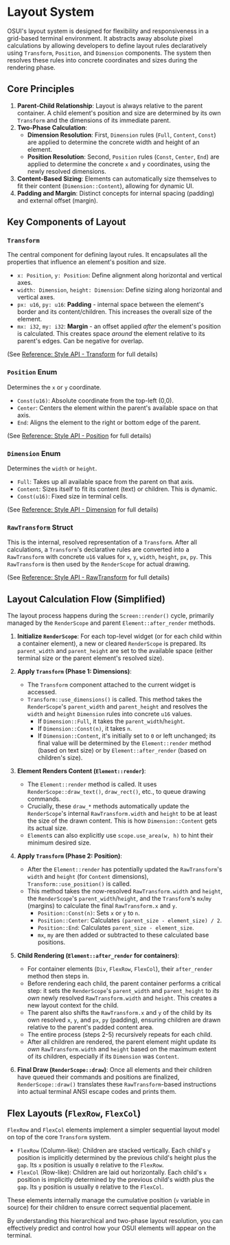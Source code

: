 # Layout System

OSUI's layout system is designed for flexibility and responsiveness in a grid-based terminal environment. It abstracts away absolute pixel calculations by allowing developers to define layout rules declaratively using `Transform`, `Position`, and `Dimension` components. The system then resolves these rules into concrete coordinates and sizes during the rendering phase.

## Core Principles

1.  **Parent-Child Relationship**: Layout is always relative to the parent container. A child element's position and size are determined by its own `Transform` and the dimensions of its immediate parent.
2.  **Two-Phase Calculation**:
    *   **Dimension Resolution**: First, `Dimension` rules (`Full`, `Content`, `Const`) are applied to determine the concrete width and height of an element.
    *   **Position Resolution**: Second, `Position` rules (`Const`, `Center`, `End`) are applied to determine the concrete `x` and `y` coordinates, using the newly resolved dimensions.
3.  **Content-Based Sizing**: Elements can automatically size themselves to fit their content (`Dimension::Content`), allowing for dynamic UI.
4.  **Padding and Margin**: Distinct concepts for internal spacing (padding) and external offset (margin).

## Key Components of Layout

### `Transform`

The central component for defining layout rules. It encapsulates all the properties that influence an element's position and size.

*   `x: Position`, `y: Position`: Define alignment along horizontal and vertical axes.
*   `width: Dimension`, `height: Dimension`: Define sizing along horizontal and vertical axes.
*   `px: u16`, `py: u16`: **Padding** - internal space between the element's border and its content/children. This increases the overall size of the element.
*   `mx: i32`, `my: i32`: **Margin** - an offset applied *after* the element's position is calculated. This creates space *around* the element relative to its parent's edges. Can be negative for overlap.

(See [Reference: Style API - Transform](./../reference/style_api.md#transform-component) for full details)

### `Position` Enum

Determines the `x` or `y` coordinate.

*   `Const(u16)`: Absolute coordinate from the top-left (0,0).
*   `Center`: Centers the element within the parent's available space on that axis.
*   `End`: Aligns the element to the right or bottom edge of the parent.

(See [Reference: Style API - Position](./../reference/style_api.md#position-enum) for full details)

### `Dimension` Enum

Determines the `width` or `height`.

*   `Full`: Takes up all available space from the parent on that axis.
*   `Content`: Sizes itself to fit its content (text) or children. This is dynamic.
*   `Const(u16)`: Fixed size in terminal cells.

(See [Reference: Style API - Dimension](./../reference/style_api.md#dimension-enum) for full details)

### `RawTransform` Struct

This is the internal, resolved representation of a `Transform`. After all calculations, a `Transform`'s declarative rules are converted into a `RawTransform` with concrete `u16` values for `x`, `y`, `width`, `height`, `px`, `py`. This `RawTransform` is then used by the `RenderScope` for actual drawing.

(See [Reference: Style API - RawTransform](./../reference/style_api.md#rawtransform-struct) for full details)

## Layout Calculation Flow (Simplified)

The layout process happens during the `Screen::render()` cycle, primarily managed by the `RenderScope` and parent `Element::after_render` methods.

1.  **Initialize `RenderScope`**: For each top-level widget (or for each child within a container element), a new or cleared `RenderScope` is prepared. Its `parent_width` and `parent_height` are set to the available space (either terminal size or the parent element's resolved size).

2.  **Apply `Transform` (Phase 1: Dimensions)**:
    *   The `Transform` component attached to the current widget is accessed.
    *   `Transform::use_dimensions()` is called. This method takes the `RenderScope`'s `parent_width` and `parent_height` and resolves the `width` and `height` `Dimension` rules into concrete `u16` values.
        *   If `Dimension::Full`, it takes the `parent_width`/`height`.
        *   If `Dimension::Const(n)`, it takes `n`.
        *   If `Dimension::Content`, it's initially set to `0` or left unchanged; its final value will be determined by the `Element::render` method (based on text size) or by `Element::after_render` (based on children's size).

3.  **Element Renders Content (`Element::render`)**:
    *   The `Element::render` method is called. It uses `RenderScope::draw_text()`, `draw_rect()`, etc., to queue drawing commands.
    *   Crucially, these `draw_*` methods automatically update the `RenderScope`'s internal `RawTransform.width` and `height` to be at least the size of the drawn content. This is how `Dimension::Content` gets its actual size.
    *   `Element`s can also explicitly use `scope.use_area(w, h)` to hint their minimum desired size.

4.  **Apply `Transform` (Phase 2: Position)**:
    *   After the `Element::render` has potentially updated the `RawTransform`'s `width` and `height` (for `Content` dimensions), `Transform::use_position()` is called.
    *   This method takes the now-resolved `RawTransform.width` and `height`, the `RenderScope`'s `parent_width`/`height`, and the `Transform`'s `mx`/`my` (margins) to calculate the final `RawTransform.x` and `y`.
        *   `Position::Const(n)`: Sets `x` or `y` to `n`.
        *   `Position::Center`: Calculates `(parent_size - element_size) / 2`.
        *   `Position::End`: Calculates `parent_size - element_size`.
        *   `mx`, `my` are then added or subtracted to these calculated base positions.

5.  **Child Rendering (`Element::after_render` for containers)**:
    *   For container elements (`Div`, `FlexRow`, `FlexCol`), their `after_render` method then steps in.
    *   Before rendering each child, the parent container performs a critical step: it sets the `RenderScope`'s `parent_width` and `parent_height` to *its own* newly resolved `RawTransform.width` and `height`. This creates a new layout context for the child.
    *   The parent also shifts the `RawTransform.x` and `y` of the child by its own resolved `x`, `y`, and `px`, `py` (padding), ensuring children are drawn relative to the parent's padded content area.
    *   The entire process (steps 2-5) recursively repeats for each child.
    *   After all children are rendered, the parent element might update its *own* `RawTransform.width` and `height` based on the maximum extent of its children, especially if its `Dimension` was `Content`.

6.  **Final Draw (`RenderScope::draw`)**: Once all elements and their children have queued their commands and positions are finalized, `RenderScope::draw()` translates these `RawTransform`-based instructions into actual terminal ANSI escape codes and prints them.

## Flex Layouts (`FlexRow`, `FlexCol`)

`FlexRow` and `FlexCol` elements implement a simpler sequential layout model on top of the core `Transform` system.

*   `FlexRow` (Column-like): Children are stacked vertically. Each child's `y` position is implicitly determined by the previous child's height plus the `gap`. Its `x` position is usually `0` relative to the `FlexRow`.
*   `FlexCol` (Row-like): Children are laid out horizontally. Each child's `x` position is implicitly determined by the previous child's width plus the `gap`. Its `y` position is usually `0` relative to the `FlexCol`.

These elements internally manage the cumulative position (`v` variable in source) for their children to ensure correct sequential placement.

By understanding this hierarchical and two-phase layout resolution, you can effectively predict and control how your OSUI elements will appear on the terminal.



